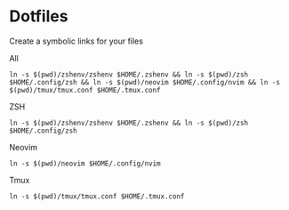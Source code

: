 # Dotfiles

Create a symbolic links for your files

All
```
ln -s $(pwd)/zshenv/zshenv $HOME/.zshenv && ln -s $(pwd)/zsh $HOME/.config/zsh && ln -s $(pwd)/neovim $HOME/.config/nvim && ln -s $(pwd)/tmux/tmux.conf $HOME/.tmux.conf
```

ZSH
```
ln -s $(pwd)/zshenv/zshenv $HOME/.zshenv && ln -s $(pwd)/zsh $HOME/.config/zsh
```

Neovim
```
ln -s $(pwd)/neovim $HOME/.config/nvim
```

Tmux
```
ln -s $(pwd)/tmux/tmux.conf $HOME/.tmux.conf
```
